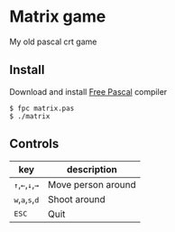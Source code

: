# Matrix game
My old pascal crt game

## Install

Download and install [Free Pascal](https://www.freepascal.org/download.html) 
compiler

```console
$ fpc matrix.pas
$ ./matrix
```
## Controls

| key                                                 | description        |
|-----------------------------------------------------|--------------------|
| <kbd>&#8593;</kbd>,<kbd>&#8592;</kbd>,<kbd>&#8595;</kbd>,<kbd>&#8594;</kbd> | Move person around |
| <kbd>w</kbd>,<kbd>a</kbd>,<kbd>s</kbd>,<kbd>d</kbd> | Shoot around |
| <kbd>ESC</kbd>                                      | Quit               |

